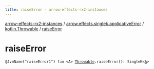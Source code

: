 ```yaml
---
title: raiseError - arrow-effects-rx2-instances
---
```


[arrow-effects-rx2-instances](../../index.html) / [arrow.effects.singlek.applicativeError](../index.html) / [kotlin.Throwable](index.html) / [raiseError](./raise-error.html)

# raiseError

`@JvmName("raiseError1") fun <A> `[`Throwable`](https://kotlinlang.org/api/latest/jvm/stdlib/kotlin/-throwable/index.html)`.raiseError(): SingleK<`[`A`](raise-error.html#A)`>`